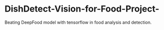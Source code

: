# DishDetect-Vision-for-Food-Project-
Beating DeepFood model with tensorflow in food analysis and detection.
